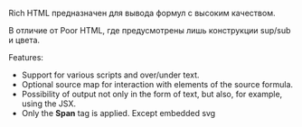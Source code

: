 Rich HTML предназначен для вывода формул с высоким качеством.

В отличие от Poor HTML, где предусмотрены лишь конструкции sup/sub и цвета.

Features:

- Support for various scripts and over/under text.
- Optional source map for interaction with elements of the source formula.
- Possibility of output not only in the form of text, but also, for example, using the JSX.
- Only the **Span** tag is applied. Except embedded svg 